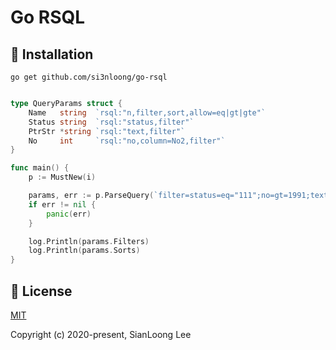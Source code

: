 # Go RSQL

## 🔨 Installation

```console
go get github.com/si3nloong/go-rsql
```

```go

type QueryParams struct {
    Name   string  `rsql:"n,filter,sort,allow=eq|gt|gte"`
    Status string  `rsql:"status,filter"`
    PtrStr *string `rsql:"text,filter"`
    No     int     `rsql:"no,column=No2,filter"`
}

func main() {
    p := MustNew(i)

    params, err := p.ParseQuery(`filter=status=eq="111";no=gt=1991;text==null&sort=status,-no`)
    if err != nil {
        panic(err)
    }

    log.Println(params.Filters)
    log.Println(params.Sorts)
}
```

## 📄 License

[MIT](https://github.com/si3nloong/go-rsql/blob/master/LICENSE)

Copyright (c) 2020-present, SianLoong Lee